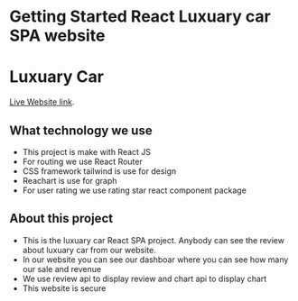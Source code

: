 # Getting Started React Luxuary car SPA website

# Luxuary Car
 [Live Website link](https://lucky-monstera-7c9b29.netlify.app/).

## What technology we use
* This project is make with React JS
* For routing we use React Router
* CSS framework tailwind is use for design
* Reachart is use for graph
* For user rating we use rating star react component package

## About this project
* This is the luxuary car React SPA project. Anybody can see the review about luxuary car from our website.
* In our website you can see our dashboar where you can see how many our sale and revenue
* We use review api to display review and chart api to display chart
* This website is secure
